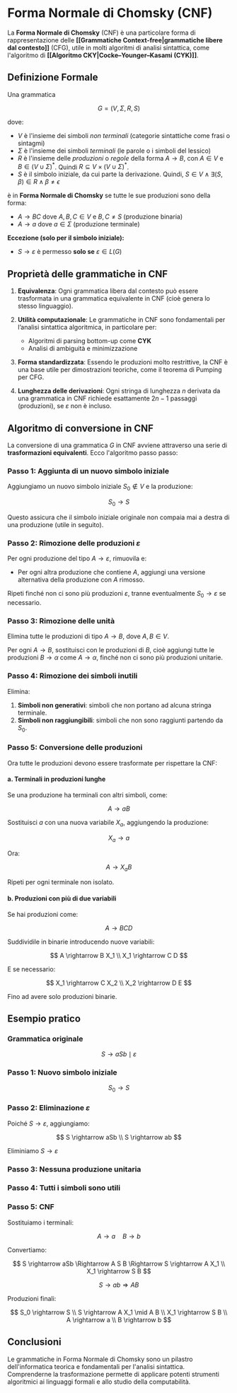 # Forma Normale di Chomsky (CNF)

La **Forma Normale di Chomsky** (CNF) è una particolare forma di rappresentazione delle **[[Grammatiche Context-free|grammatiche libere dal contesto]]** (CFG), utile in molti algoritmi di analisi sintattica, come l'algoritmo di **[[Algoritmo CKY|Cocke–Younger–Kasami (CYK)]]**.

## Definizione Formale

Una grammatica 

$$
G = (V, \Sigma, R, S)
$$ 

dove:

- $V$ è l'insieme dei simboli *non terminali* (categorie sintattiche come frasi o sintagmi)
- $\Sigma$ è l'insieme dei simboli *terminali* (le parole o i simboli del lessico)
- $R$ è l'insieme delle *produzioni* o *regole* della forma $A \rightarrow B$, con $A \in V$ e $B \in (V \cup \Sigma)^*$. Quindi $R \subseteq V \times (V \cup \Sigma)^*$.
- $S$ è il simbolo iniziale, da cui parte la derivazione. Quindi, $S \in V \land \exists(S, \beta) \in R \land \beta \neq \epsilon$

è in **Forma Normale di Chomsky** se tutte le sue produzioni sono della forma:

- $A \rightarrow BC$ dove $A, B, C \in V$ e $B, C \neq S$ (produzione binaria)
- $A \rightarrow a$ dove $a \in \Sigma$ (produzione terminale)

**Eccezione (solo per il simbolo iniziale):**

- $S \rightarrow \varepsilon$ è permesso **solo se** $\varepsilon \in L(G)$

## Proprietà delle grammatiche in CNF

1. **Equivalenza**: Ogni grammatica libera dal contesto può essere trasformata in una grammatica equivalente in CNF (cioè genera lo stesso linguaggio).

2. **Utilità computazionale**: Le grammatiche in CNF sono fondamentali per l’analisi sintattica algoritmica, in particolare per:
   - Algoritmi di parsing bottom-up come **CYK**
   - Analisi di ambiguità e minimizzazione

3. **Forma standardizzata**: Essendo le produzioni molto restrittive, la CNF è una base utile per dimostrazioni teoriche, come il teorema di Pumping per CFG.

4. **Lunghezza delle derivazioni**: Ogni stringa di lunghezza $n$ derivata da una grammatica in CNF richiede esattamente $2n - 1$ passaggi (produzioni), se $\varepsilon$ non è incluso.

## Algoritmo di conversione in CNF

La conversione di una grammatica $G$ in CNF avviene attraverso una serie di **trasformazioni equivalenti**. Ecco l'algoritmo passo passo:

### Passo 1: Aggiunta di un nuovo simbolo iniziale

Aggiungiamo un nuovo simbolo iniziale $S_0 \notin V$ e la produzione:

$$
S_0 \rightarrow S
$$

Questo assicura che il simbolo iniziale originale non compaia mai a destra di una produzione (utile in seguito).

### Passo 2: Rimozione delle produzioni $\varepsilon$

Per ogni produzione del tipo $A \rightarrow \varepsilon$, rimuovila e:
- Per ogni altra produzione che contiene $A$, aggiungi una versione alternativa della produzione con $A$ rimosso.

Ripeti finché non ci sono più produzioni $\varepsilon$, tranne eventualmente $S_0 \rightarrow \varepsilon$ se necessario.

### Passo 3: Rimozione delle unità

Elimina tutte le produzioni di tipo $A \rightarrow B$, dove $A, B \in V$.

Per ogni $A \rightarrow B$, sostituisci con le produzioni di $B$, cioè aggiungi tutte le produzioni $B \rightarrow \alpha$ come $A \rightarrow \alpha$, finché non ci sono più produzioni unitarie.

### Passo 4: Rimozione dei simboli inutili

Elimina:
1. **Simboli non generativi**: simboli che non portano ad alcuna stringa terminale.
2. **Simboli non raggiungibili**: simboli che non sono raggiunti partendo da $S_0$.

### Passo 5: Conversione delle produzioni

Ora tutte le produzioni devono essere trasformate per rispettare la CNF:

#### a. Terminali in produzioni lunghe

Se una produzione ha terminali con altri simboli, come:

$$
A \rightarrow aB
$$

Sostituisci $a$ con una nuova variabile $X_a$, aggiungendo la produzione:

$$
X_a \rightarrow a
$$

Ora:

$$
A \rightarrow X_a B
$$

Ripeti per ogni terminale non isolato.

#### b. Produzioni con più di due variabili

Se hai produzioni come:

$$
A \rightarrow B C D
$$

Suddividile in binarie introducendo nuove variabili:

$$
A \rightarrow B X_1 \\
X_1 \rightarrow C D
$$

E se necessario:

$$
X_1 \rightarrow C X_2 \\
X_2 \rightarrow D E
$$

Fino ad avere solo produzioni binarie.

## Esempio pratico

### Grammatica originale

$$
S \rightarrow aSb \mid \varepsilon
$$

### Passo 1: Nuovo simbolo iniziale

$$
S_0 \rightarrow S
$$

### Passo 2: Eliminazione $\varepsilon$

Poiché $S \rightarrow \varepsilon$, aggiungiamo:

$$
S \rightarrow aSb \\
S \rightarrow ab
$$

Eliminiamo $S \rightarrow \varepsilon$

### Passo 3: Nessuna produzione unitaria

### Passo 4: Tutti i simboli sono utili

### Passo 5: CNF

Sostituiamo i terminali:

$$
A \rightarrow a \quad B \rightarrow b
$$

Convertiamo:

$$
S \rightarrow aSb \Rightarrow A S B \Rightarrow S \rightarrow A X_1 \\
X_1 \rightarrow S B
$$

$$
S \rightarrow ab \Rightarrow A B
$$

Produzioni finali:

$$
S_0 \rightarrow S \\
S \rightarrow A X_1 \mid A B \\
X_1 \rightarrow S B \\
A \rightarrow a \\
B \rightarrow b
$$

## Conclusioni

Le grammatiche in Forma Normale di Chomsky sono un pilastro dell'informatica teorica e fondamentali per l'analisi sintattica. Comprenderne la trasformazione permette di applicare potenti strumenti algoritmici ai linguaggi formali e allo studio della computabilità.

